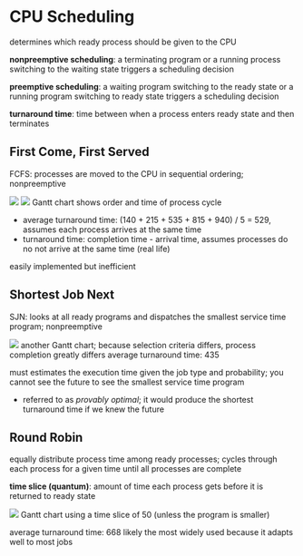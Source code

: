 # CPU Scheduling
determines which ready process should be given to the CPU

**nonpreemptive scheduling**: a terminating program or a running process switching to the waiting state triggers a scheduling decision

**preemptive scheduling**: a waiting program switching to the ready state or a running program switching to ready state triggers a scheduling decision

**turnaround time**: time between when a process enters ready state and then terminates

## First Come, First Served
FCFS: processes are moved to the CPU in sequential ordering; nonpreemptive

![](..\..\.pastes\2021-07-16-14-07-02.png)
![](..\..\.pastes\2021-07-16-14-07-38.png)
Gantt chart shows order and time of process cycle
- average turnaround time: (140 + 215 + 535 + 815 + 940) / 5 = 529, assumes each process arrives at the same time
- turnaround time: completion time - arrival time, assumes processes do no not arrive at the same time (real life)

easily implemented but inefficient

## Shortest Job Next
SJN: looks at all ready programs and dispatches the smallest service time program; nonpreemptive

![](..\..\.pastes\2021-07-16-14-42-49.png)
another Gantt chart; because selection criteria differs, process completion greatly differs
average turnaround time: 435

must estimates the execution time given the job type and probability; you cannot see the future to see the smallest service time program
- referred to as _provably optimal_; it would produce the shortest turnaround time if we knew the future

## Round Robin
equally distribute process time among ready processes; cycles through each process for a given time until all processes are complete

**time slice (quantum)**: amount of time each process gets before it is returned to ready state

![](..\..\.pastes\2021-07-16-14-48-57.png)
Gantt chart using a time slice of 50 (unless the program is smaller)

average turnaround time: 668
likely the most widely used because it adapts well to most jobs
